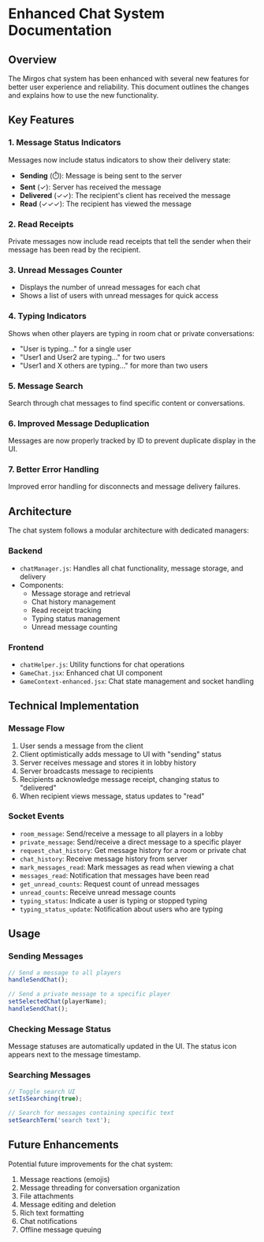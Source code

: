 # Enhanced Chat System Documentation

## Overview

The Mirgos chat system has been enhanced with several new features for better user experience and reliability. This document outlines the changes and explains how to use the new functionality.

## Key Features

### 1. Message Status Indicators

Messages now include status indicators to show their delivery state:

- **Sending** (⏱️): Message is being sent to the server
- **Sent** (✓): Server has received the message
- **Delivered** (✓✓): The recipient's client has received the message
- **Read** (✓✓✓): The recipient has viewed the message

### 2. Read Receipts

Private messages now include read receipts that tell the sender when their message has been read by the recipient.

### 3. Unread Messages Counter

- Displays the number of unread messages for each chat
- Shows a list of users with unread messages for quick access

### 4. Typing Indicators

Shows when other players are typing in room chat or private conversations:
- "User is typing..." for a single user
- "User1 and User2 are typing..." for two users
- "User1 and X others are typing..." for more than two users

### 5. Message Search

Search through chat messages to find specific content or conversations.

### 6. Improved Message Deduplication

Messages are now properly tracked by ID to prevent duplicate display in the UI.

### 7. Better Error Handling

Improved error handling for disconnects and message delivery failures.

## Architecture

The chat system follows a modular architecture with dedicated managers:

### Backend

- `chatManager.js`: Handles all chat functionality, message storage, and delivery
- Components:
  - Message storage and retrieval
  - Chat history management
  - Read receipt tracking
  - Typing status management
  - Unread message counting

### Frontend

- `chatHelper.js`: Utility functions for chat operations
- `GameChat.jsx`: Enhanced chat UI component
- `GameContext-enhanced.jsx`: Chat state management and socket handling

## Technical Implementation

### Message Flow

1. User sends a message from the client
2. Client optimistically adds message to UI with "sending" status
3. Server receives message and stores it in lobby history
4. Server broadcasts message to recipients 
5. Recipients acknowledge message receipt, changing status to "delivered"
6. When recipient views message, status updates to "read"

### Socket Events

- `room_message`: Send/receive a message to all players in a lobby
- `private_message`: Send/receive a direct message to a specific player
- `request_chat_history`: Get message history for a room or private chat
- `chat_history`: Receive message history from server
- `mark_messages_read`: Mark messages as read when viewing a chat
- `messages_read`: Notification that messages have been read
- `get_unread_counts`: Request count of unread messages
- `unread_counts`: Receive unread message counts
- `typing_status`: Indicate a user is typing or stopped typing
- `typing_status_update`: Notification about users who are typing

## Usage

### Sending Messages

```jsx
// Send a message to all players
handleSendChat();

// Send a private message to a specific player
setSelectedChat(playerName);
handleSendChat();
```

### Checking Message Status

Message statuses are automatically updated in the UI. The status icon appears next to the message timestamp.

### Searching Messages

```jsx
// Toggle search UI
setIsSearching(true);

// Search for messages containing specific text
setSearchTerm('search text');
```

## Future Enhancements

Potential future improvements for the chat system:

1. Message reactions (emojis)
2. Message threading for conversation organization
3. File attachments
4. Message editing and deletion
5. Rich text formatting
6. Chat notifications
7. Offline message queuing
